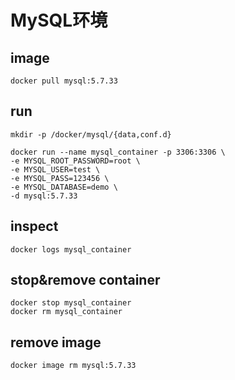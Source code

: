 # MySQL环境

## image
```
docker pull mysql:5.7.33
```

## run
```
mkdir -p /docker/mysql/{data,conf.d}

docker run --name mysql_container -p 3306:3306 \
-e MYSQL_ROOT_PASSWORD=root \
-e MYSQL_USER=test \
-e MYSQL_PASS=123456 \
-e MYSQL_DATABASE=demo \
-d mysql:5.7.33
```


## inspect
```
docker logs mysql_container
```

## stop&remove container
```
docker stop mysql_container
docker rm mysql_container
```

## remove image
```
docker image rm mysql:5.7.33
```



